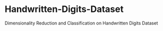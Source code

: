 # Handwritten-Digits-Dataset
Dimensionality Reduction and Classification on Handwritten Digits Dataset
